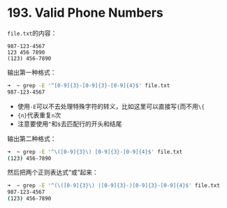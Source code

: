 # 193. Valid Phone Numbers
`file.txt`的内容：
```
987-123-4567
123 456 7890
(123) 456-7890
```

输出第一种格式：
```bash
➜  ~ grep -E '^[0-9]{3}-[0-9]{3}-[0-9]{4}$' file.txt
987-123-4567
```
- 使用`-E`可以不去处理特殊字符的转义，比如这里可以直接写`{`而不用`\{`
- `{n}`代表重复`n`次
- 注意要使用`^`和`$`去匹配行的开头和结尾

输出第二种格式：
```bash
➜  ~ grep -E '^\([0-9]{3}\) [0-9]{3}-[0-9]{4}$' file.txt
(123) 456-7890
```

然后把两个正则表达式“或”起来：
```bash
➜  ~ grep -E '^(\([0-9]{3}\) |[0-9]{3}-)[0-9]{3}-[0-9]{4}$' file.txt
987-123-4567
(123) 456-7890
```